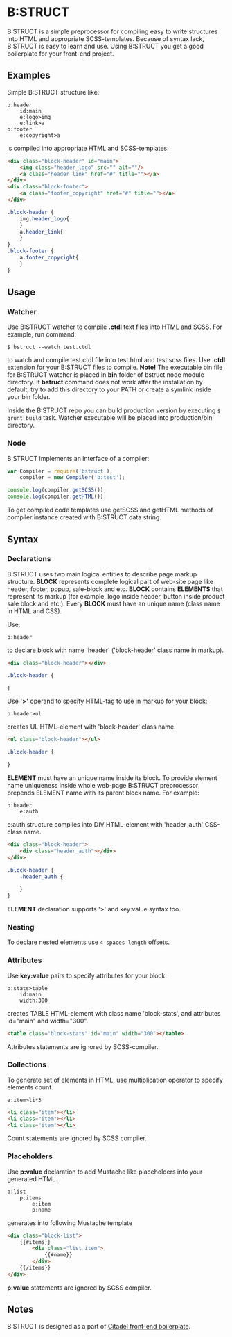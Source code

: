 # B:STRUCT

B:STRUCT is a simple preprocessor for compiling easy to write structures into HTML and appropriate SCSS-templates. Because of syntax lack, B:STRUCT is easy to learn and use. Using B:STRUCT you get a good boilerplate for your front-end project. 

## Examples

Simple B:STRUCT structure like:
```
b:header
    id:main
    e:logo>img
    e:link>a
b:footer
    e:copyright>a
```
is compiled into appropriate HTML and SCSS-templates:
```html
<div class="block-header" id="main">
    <img class="header_logo" src="" alt=""/>
    <a class="header_link" href="#" title=""></a>
</div>
<div class="block-footer">
    <a class="footer_copyright" href="#" title=""></a>
</div>
```

```scss
.block-header {
    img.header_logo{
    }
    a.header_link{
    }
}
.block-footer {
    a.footer_copyright{
    }
}
```

## Usage

### Watcher

Use B:STRUCT watcher to compile **.ctdl** text files into HTML and SCSS. For example, run command:
```
$ bstruct --watch test.ctdl
```
to watch and compile test.ctdl file into test.html and test.scss files. Use **.ctdl** extension for your B:STRUCT files to compile.
**Note!** The executable bin file for B:STRUCT watcher is placed in **bin** folder of bstruct node module directory. If **bstruct** command does not work after the installation by default, try to add this directory to your PATH or create a symlink inside your bin folder.

Inside the B:STRUCT repo you can build production version by executing ``$ grunt build`` task. Watcher executable will be placed into production/bin directory.

### Node

B:STRUCT implements an interface of a compiler:
```javascript
var Compiler = require('bstruct'),
    compiler = new Compiler('b:test');

console.log(compiler.getSCSS());
console.log(compiler.getHTML());
```
To get compiled code templates use getSCSS and getHTML methods of compiler instance created with B:STRUCT data string.

## Syntax

### Declarations

B:STRUCT uses two main logical entities to describe page markup structure.
**BLOCK** represents complete logical part of web-site page like header, footer, popup, sale-block and etc. **BLOCK** contains **ELEMENTS** that represent its markup (for example, logo inside header, button inside product sale block and etc.).
Every **BLOCK** must have an unique name (class name in HTML and CSS). 

Use:
```
b:header
```
to declare block with name 'header' ('block-header' class name in markup).
```html
<div class="block-header"></div>
```
```scss
.block-header {

}
```

Use **'>'** operand to specify HTML-tag to use in markup for your block:
```
b:header>ul
```
creates UL HTML-element with 'block-header' class name.
```html
<ul class="block-header"></ul>
```
```scss
.block-header {

}
```

**ELEMENT** must have an unique name inside its block. To provide element name uniqueness inside whole web-page B:STRUCT preprocessor prepends ELEMENT name with its parent block name. For example:
```
b:header
    e:auth
```
e:auth structure compiles into DIV HTML-element with 'header_auth' CSS-class name.
```html
<div class="block-header">
    <div class="header_auth"></div>
</div>
```
```scss
.block-header {
    .header_auth {
    
    }
}
```

**ELEMENT** declaration supports '>' and key:value syntax too.

### Nesting

To declare nested elements use ``4-spaces length`` offsets.

### Attributes

Use **key:value** pairs to specify attributes for your block:
```
b:stats>table
    id:main
    width:300
```
creates TABLE HTML-element with class name 'block-stats', and attributes id="main" and width="300".
```html
<table class="block-stats" id="main" width="300"></table>
```
Attributes statements are ignored by SCSS-compiler.

### Collections

To generate set of elements in HTML, use multiplication operator to specify elements count. 
```
e:item>li*3
```
```html
<li class="item"></li>
<li class="item"></li>
<li class="item"></li>
```
Count statements are ignored by SCSS compiler.

### Placeholders

Use **p:value** declaration to add Mustache like placeholders into your generated HTML.
```
b:list
    p:items
        e:item
        p:name
```
generates into following Mustache template
```html
<div class="block-list">
    {{#items}}
        <div class="list_item">
            {{#name}}
        </div>
    {{/items}}
</div>
```
**p:value** statements are ignored by SCSS compiler.

## Notes

B:STRUCT is designed as a part of [Citadel front-end boilerplate](https://github.com/ivan-bausov/citadel).
